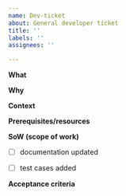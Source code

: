 ```yaml
---
name: Dev-ticket
about: General developer ticket
title: ''
labels: ''
assignees: ''

---
```


**What**
<!--- Describe the deliverable -->

**Why**
<!--- Describe why the proposed changes are needed -->

**Context**
<!--- Explain any relevant background -->

**Prerequisites/resources**
<!--- does anything else need to happen to enable this work to be completed? -->

**SoW (scope of work)**
<!--- what specific steps will be taken to address the aims of the ticket? -->
<!--- Include: -->
<!--- details of files to add/update -->
<!--- any documentation updates required-->
<!--- any tests that need adding/updating>
<!--- -->
- [ ] documentation updated
- [ ] test cases added


**Acceptance criteria**

<!--- list the specific tasks that need to be completed in order to achieve the aims of this ticket. Please use checkboxes!

Please use the given-when-then format to describe the acceptance criteria:

Given (Setup): Describes the initial state of the system or the preconditions for a change.

When (Action): Describes the specific action or behavior that is being tested/changed.

Then (Assertion): Defines the expected outcome or behavior of the system after the action in the "When" step is performed.

-->
